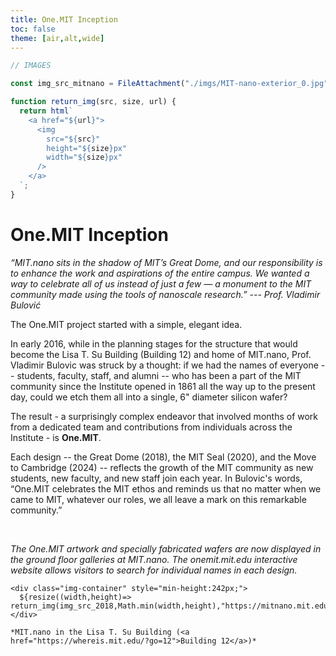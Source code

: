 ```yaml
---
title: One.MIT Inception
toc: false
theme: [air,alt,wide]
---
```


```js
// IMAGES

const img_src_mitnano = FileAttachment("./imgs/MIT-nano-exterior_0.jpg").href;

function return_img(src, size, url) {
  return html`
    <a href="${url}">
      <img
        src="${src}"
        height="${size}px"
        width="${size}px"
      />
    </a>
  `;
}
```

<div class= "grid grid-cols-2">
  <div class="card">
    <h1> One.MIT Inception</h1>
    
*“MIT.nano sits in the shadow of MIT’s Great Dome, and our responsibility is to enhance the work and aspirations of the entire campus. We wanted a way to celebrate all of us instead of just a few — a monument to the MIT community made using the tools of nanoscale research.” --- Prof. Vladimir Bulović*

The One.MIT project started with a simple, elegant idea. 

In early 2016, while in the planning stages for the structure that would become the Lisa T. Su Building (Building 12) and home of MIT.nano, Prof. Vladimir Bulovic was struck by a thought:  if we had the names of everyone -- students, faculty, staff, and alumni -- who has been a part of the MIT community since the Institute opened in 1861 all the way up to the present day, could we etch them all into a single, 6" diameter silicon wafer? 

The result - a surprisingly complex endeavor that involved months of work from a dedicated team and contributions from individuals across the Institute - is **One.MIT**. 

Each design -- the Great Dome (2018), the MIT Seal (2020), and the Move to Cambridge (2024) -- reflects the growth of the MIT community as new students, new faculty, and new staff join each year. In Bulovic's words, “One.MIT celebrates the MIT ethos and reminds us that no matter when we came to MIT, whatever our roles, we all leave a mark on this remarkable community.”

<br>

*The One.MIT artwork and specially fabricated wafers are now displayed in the ground floor galleries at MIT.nano. The onemit.mit.edu interactive website allows visitors to search for individual names in each design.* 

  </div>

  <div class="card">

    <div class="img-container" style="min-height:242px;">
      ${resize((width,height)=> return_img(img_src_2018,Math.min(width,height),"https://mitnano.mit.edu"))}
    </div>  
    
    *MIT.nano in the Lisa T. Su Building (<a href="https://whereis.mit.edu/?go=12">Building 12</a>)*  

  </div>
</div>
